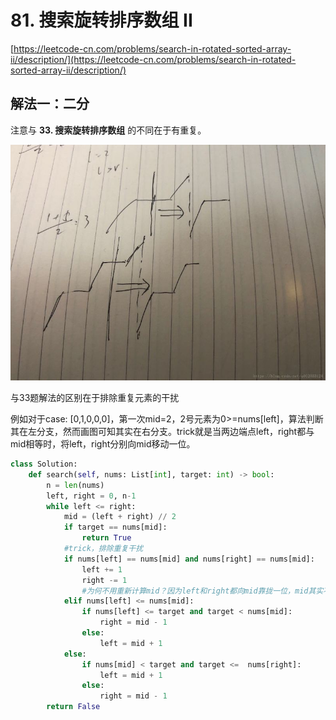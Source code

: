 # 81. 搜索旋转排序数组 II

[https://leetcode-cn.com/problems/search-in-rotated-sorted-array-ii/description/](https://leetcode-cn.com/problems/search-in-rotated-sorted-array-ii/description/)

## 解法一：二分

注意与 **33. 搜索旋转排序数组** 的不同在于有重复。

![](../.gitbook/assets/20180701220932376.jpeg)

与33题解法的区别在于排除重复元素的干扰

例如对于case: \[0,1,0,0,0\]，第一次mid=2，2号元素为0&gt;=nums\[left\]，算法判断其在左分支，然而画图可知其实在右分支。trick就是当两边端点left，right都与mid相等时，将left，right分别向mid移动一位。

```python
class Solution:
    def search(self, nums: List[int], target: int) -> bool:
        n = len(nums)
        left, right = 0, n-1
        while left <= right:
            mid = (left + right) // 2
            if target == nums[mid]:
                return True
            #trick，排除重复干扰
            if nums[left] == nums[mid] and nums[right] == nums[mid]:
                left += 1
                right -= 1
                #为何不用重新计算mid？因为left和right都向mid靠拢一位，mid其实不变
            elif nums[left] <= nums[mid]:
                if nums[left] <= target and target < nums[mid]:
                    right = mid - 1
                else:
                    left = mid + 1
            else:
                if nums[mid] < target and target <=  nums[right]:
                    left = mid + 1
                else:
                    right = mid - 1
        return False

```

